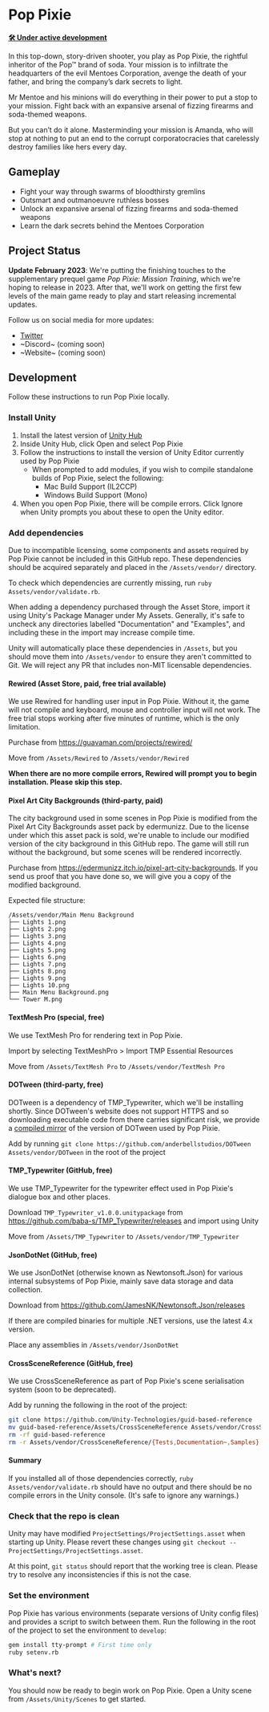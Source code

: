 # Pop Pixie

[**🛠 Under active development**](#project-status)

In this top-down, story-driven shooter, you play as Pop Pixie, the rightful inheritor of the Pop™ brand of soda. Your mission is to infiltrate the headquarters of the evil Mentoes Corporation, avenge the death of your father, and bring the company’s dark secrets to light.

Mr Mentoe and his minions will do everything in their power to put a stop to your mission. Fight back with an expansive arsenal of fizzing firearms and soda-themed weapons.

But you can’t do it alone. Masterminding your mission is Amanda, who will stop at nothing to put an end to the corrupt corporatocracies that carelessly destroy families like hers every day.

## Gameplay

- Fight your way through swarms of bloodthirsty gremlins
- Outsmart and outmanoeuvre ruthless bosses
- Unlock an expansive arsenal of fizzing firearms and soda-themed weapons
- Learn the dark secrets behind the Mentoes Corporation

## Project Status

**Update February 2023**: We're putting the finishing touches to the supplementary prequel game *Pop Pixie: Mission Training*, which we're hoping to release in 2023. After that, we'll work on getting the first few levels of the main game ready to play and start releasing incremental updates.

Follow us on social media for more updates:

- [Twitter](https://twitter.com/AnderbellStds)
- ~Discord~ (coming soon)
- ~Website~ (coming soon)

## Development

Follow these instructions to run Pop Pixie locally.

### Install Unity

1. Install the latest version of [Unity Hub](https://unity.com/download)
2. Inside Unity Hub, click Open and select Pop Pixie
3. Follow the instructions to install the version of Unity Editor currently used by Pop Pixie
   - When prompted to add modules, if you wish to compile standalone builds of Pop Pixie, select the following:
     - Mac Build Support (IL2CCP)
     - Windows Build Support (Mono)
4. When you open Pop Pixie, there will be compile errors. Click Ignore when Unity prompts you about these to open the Unity editor.

### Add dependencies

Due to incompatible licensing, some components and assets required by Pop Pixie cannot be included in this GitHub repo. These dependencies should be acquired separately and placed in the `/Assets/vendor/` directory.

To check which dependencies are currently missing, run `ruby Assets/vendor/validate.rb`.

When adding a dependency purchased through the Asset Store, import it using Unity's Package Manager under My Assets. Generally, it's safe to uncheck any directories labelled "Documentation" and "Examples", and including these in the import may increase compile time.

Unity will automatically place these dependencies in `/Assets`, but you should move them into `/Assets/vendor` to ensure they aren't committed to Git. We will reject any PR that includes non-MIT licensable dependencies.

#### Rewired (Asset Store, paid, free trial available)

We use Rewired for handling user input in Pop Pixie. Without it, the game will not compile and keyboard, mouse and controller input will not work. The free trial stops working after five minutes of runtime, which is the only limitation.

Purchase from https://guavaman.com/projects/rewired/

Move from `/Assets/Rewired` to `/Assets/vendor/Rewired`

**When there are no more compile errors, Rewired will prompt you to begin installation. Please skip this step.**

#### Pixel Art City Backgrounds (third-party, paid)

The city background used in some scenes in Pop Pixie is modified from the Pixel Art City Backgrounds asset pack by edermunizz. Due to the license under which this asset pack is sold, we're unable to include our modified version of the city background in this GitHub repo. The game will still run without the background, but some scenes will be rendered incorrectly.

Purchase from https://edermunizz.itch.io/pixel-art-city-backgrounds. If you send us proof that you have done so, we will give you a copy of the modified background.

Expected file structure:

```
/Assets/vendor/Main Menu Background
├── Lights 1.png
├── Lights 2.png
├── Lights 3.png
├── Lights 4.png
├── Lights 5.png
├── Lights 6.png
├── Lights 7.png
├── Lights 8.png
├── Lights 9.png
├── Lights 10.png
├── Main Menu Background.png
└── Tower M.png
```

#### TextMesh Pro (special, free)

We use TextMesh Pro for rendering text in Pop Pixie.

Import by selecting TextMeshPro > Import TMP Essential Resources

Move from `/Assets/TextMesh Pro` to `/Assets/vendor/TextMesh Pro`

#### DOTween (third-party, free)

DOTween is a dependency of TMP_Typewriter, which we'll be installing shortly. Since DOTween's website does not support HTTPS and so downloading executable code from there carries significant risk, we provide a [compiled mirror](https://github.com/anderbellstudios/DOTween) of the version of DOTween used by Pop Pixie.

Add by running `git clone https://github.com/anderbellstudios/DOTween Assets/vendor/DOTween` in the root of the project

#### TMP_Typewriter (GitHub, free)

We use TMP_Typewriter for the typewriter effect used in Pop Pixie's dialogue box and other places.

Download `TMP_Typewriter_v1.0.0.unitypackage` from https://github.com/baba-s/TMP_Typewriter/releases and import using Unity

Move from `/Assets/TMP_Typewriter` to `/Assets/vendor/TMP_Typewriter`

#### JsonDotNet (GitHub, free)

We use JsonDotNet (otherwise known as Newtonsoft.Json) for various internal subsystems of Pop Pixie, mainly save data storage and data collection.

Download from https://github.com/JamesNK/Newtonsoft.Json/releases

If there are compiled binaries for multiple .NET versions, use the latest 4.x version.

Place any assemblies in `/Assets/vendor/JsonDotNet`

#### CrossSceneReference (GitHub, free)

We use CrossSceneReference as part of Pop Pixie's scene serialisation system (soon to be deprecated).

Add by running the following in the root of the project:

```bash
git clone https://github.com/Unity-Technologies/guid-based-reference
mv guid-based-reference/Assets/CrossSceneReference Assets/vendor/CrossSceneReference
rm -rf guid-based-reference
rm -r Assets/vendor/CrossSceneReference/{Tests,Documentation~,Samples}
```

#### Summary

If you installed all of those dependencies correctly, `ruby Assets/vendor/validate.rb` should have no output and there should be no compile errors in the Unity console. (It's safe to ignore any warnings.)

### Check that the repo is clean

Unity may have modified `ProjectSettings/ProjectSettings.asset` when starting up Unity. Please revert these changes using `git checkout -- ProjectSettings/ProjectSettings.asset`.

At this point, `git status` should report that the working tree is clean. Please try to resolve any inconsistencies if this is not the case.

### Set the environment

Pop Pixie has various environments (separate versions of Unity config files) and provides a script to switch between them. Run the following in the root of the project to set the environment to `develop`:

```bash
gem install tty-prompt # First time only
ruby setenv.rb
```

### What's next?

You should now be ready to begin work on Pop Pixie. Open a Unity scene from `/Assets/Unity/Scenes` to get started.

